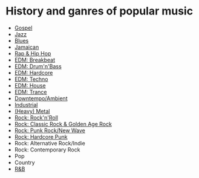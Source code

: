 # History and ganres of popular music
- [Gospel](../master/gospel.md)
- [Jazz](../master/jazz.md)
- [Blues](../master/blues.md)
- [Jamaican](../master/jamaican.md)
- [Rap & Hip Hop](../master/rap.md)
- [EDM: Breakbeat](../master/breakbeat.md)
- [EDM: Drum'n'Bass](../master/drumnbass.md)
- [EDM: Hardcore](../master/hardcore.md)
- [EDM: Techno](../master/techno.md)
- [EDM: House](../master/house.md)
- [EDM: Trance](../master/trance.md)
- [Downtempo/Ambient](../master/downtempo.md)
- [Industrial](../master/industrial.md)
- [(Heavy) Metal](../master/metal.md)
- [Rock: Rock'n'Roll](../master/rocknroll.md)
- [Rock: Classic Rock & Golden Age Rock](../master/classic_rock.md)
- [Rock: Punk Rock/New Wave](../master/punk_wave.md)
- [Rock: Hardcore Punk](../master/hardcore_punk.md)
- Rock: Alternative Rock/Indie
- Rock: Contemporary Rock
- Pop
- Country
- [R&B](../master/rnb.md)
